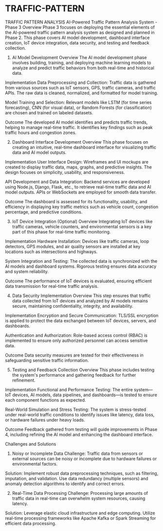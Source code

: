 # TRAFFIC-PATTERN
TRAFFIC PATTERN ANALYSIS
AI-Powered Traffic Pattern Analysis System - Phase 3
Overview
Phase 3 focuses on deploying the essential elements of the AI-powered traffic pattern analysis system as designed and planned in Phase 2. This phase covers AI model development, dashboard interface creation, IoT device integration, data security, and testing and feedback collection.

1. AI Model Development
Overview
The AI model development phase involves building, training, and deploying machine learning models to analyze and predict traffic behaviors from both real-time and historical data.

Implementation
Data Preprocessing and Collection: Traffic data is gathered from various sources such as IoT sensors, GPS, traffic cameras, and traffic APIs. The raw data is cleaned, normalized, and formatted for model training.

Model Training and Selection: Relevant models like LSTM (for time series forecasting), CNN (for visual data), or Random Forests (for classification) are chosen and trained on labeled datasets.

Outcome
The developed AI model identifies and predicts traffic trends, helping to manage real-time traffic. It identifies key findings such as peak traffic hours and congestion zones.

2. Dashboard Interface Development
Overview
This phase focuses on creating an intuitive, real-time dashboard interface for visualizing traffic data and AI model outputs.

Implementation
User Interface Design: Wireframes and UI mockups are created to display traffic data, maps, graphs, and predictive insights. The design focuses on simplicity, usability, and responsiveness.

API Development and Data Integration: Backend services are developed using Node.js, Django, Flask, etc., to retrieve real-time traffic data and AI model outputs. APIs or WebSockets are employed for smooth data transfer.

Outcome
The dashboard is assessed for its functionality, usability, and efficiency in displaying key traffic metrics such as vehicle count, congestion percentage, and predictive conditions.

3. IoT Device Integration (Optional)
Overview
Integrating IoT devices like traffic cameras, vehicle counters, and environmental sensors is a key part of this phase for real-time traffic monitoring.

Implementation
Hardware Installation: Devices like traffic cameras, loop detectors, GPS modules, and air quality sensors are installed at key locations such as intersections and highways.

System Integration and Testing: The collected data is synchronized with the AI models and dashboard systems. Rigorous testing ensures data accuracy and system reliability.

Outcome
The performance of IoT devices is evaluated, ensuring efficient data transmission for real-time traffic analysis.

4. Data Security Implementation
Overview
This step ensures that traffic data collected from IoT devices and analyzed by AI models remains secure, maintaining confidentiality, integrity, and availability.

Implementation
Encryption and Secure Communication: TLS/SSL encryption is applied to protect the data exchanged between IoT devices, servers, and dashboards.

Authentication and Authorization: Role-based access control (RBAC) is implemented to ensure only authorized personnel can access sensitive data.

Outcome
Data security measures are tested for their effectiveness in safeguarding sensitive traffic information.

5. Testing and Feedback Collection
Overview
This phase includes testing the system's performance and gathering feedback for further refinement.

Implementation
Functional and Performance Testing: The entire system—IoT devices, AI models, data pipelines, and dashboards—is tested to ensure each component functions as expected.

Real-World Simulation and Stress Testing: The system is stress-tested under real-world traffic conditions to identify issues like latency, data loss, or hardware failures under heavy loads.

Outcome
Feedback gathered from testing will guide improvements in Phase 4, including refining the AI model and enhancing the dashboard interface.

Challenges and Solutions
1. Noisy or Incomplete Data
Challenge: Traffic data from sensors or external sources can be noisy or incomplete due to hardware failures or environmental factors.

Solution: Implement robust data preprocessing techniques, such as filtering, imputation, and validation. Use data redundancy (multiple sensors) and anomaly detection algorithms to identify and correct errors.

2. Real-Time Data Processing
Challenge: Processing large amounts of traffic data in real-time can overwhelm system resources, causing latency.

Solution: Leverage elastic cloud infrastructure and edge computing. Utilize real-time processing frameworks like Apache Kafka or Spark Streaming for efficient data processing.





